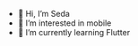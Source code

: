 - 👋 Hi, I’m Seda
- 👀 I’m interested in mobile 
- 🌱 I’m currently learning Flutter

<!---
sedsax/sedsax is a ✨ special ✨ repository because its `README.md` (this file) appears on your GitHub profile.
You can click the Preview link to take a look at your changes.
--->
